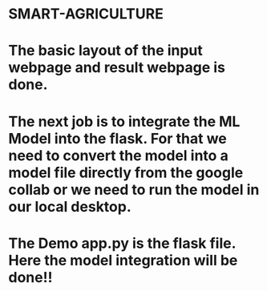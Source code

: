 # SMART-AGRICULTURE

# The basic layout of the input webpage and result webpage is done. 
# The next job is to integrate the ML Model into the flask. For that we need to convert the model into a model file directly from the google collab or we need to run the model in our local desktop.

# The Demo app.py is the flask file. Here the model integration will be done!!
